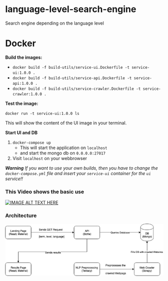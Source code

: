 # language-level-search-engine
Search engine depending on the language level

# Docker

**Build the images:**

- `docker build -f build-utils/service-ui.Dockerfile -t service-ui:1.0.0 .`
- `docker build -f build-utils/service-api.Dockerfile -t service-api:1.0.0 .`
- `docker build -f build-utils/service-crawler.Dockerfile -t service-crawler:1.0.0 .`

**Test the image:**

`docker run -t service-ui:1.0.0 ls`

This will show the content of the UI image in your terminal.

**Start UI and DB**

1. `docker-compose up`
   - This will start the application on `localhost`
   - and start the mongo db on `0.0.0.0:27017`
2. Visit `localhost` on your webbrowser

***Warning***
*If you want to use your own builds, then you have to change the `docker-compose.yml` file and insert your `service-ui` container for the `ui` service!!*

### This Video shows the basic use

[![IMAGE ALT TEXT HERE](http://img.youtube.com/vi/PUorFd57_fE/0.jpg)](http://www.youtube.com/watch?v=PUorFd57_fE)

### Architecture

 ![Architecture](docs/LanguageLevelSearchEngine.jpg)
